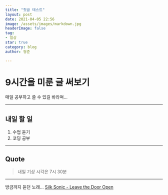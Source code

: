 ```yaml
---
title: "첫글 테스트"
layout: post
date: 2021-04-05 22:56
image: /assets/images/markdown.jpg
headerImage: false
tag:
- 일상
star: true
category: blog
author: 형준

---
```


# 9시간을 미룬 글 써보기

매일 공부하고 쓸 수 있길 바라며...

---


## 내일 할 일

1. 수업 듣기
2. 코딩 공부

---

## Quote

> 내일 기상 시각은 7시 30분

---

방금까지 듣던 노래...
[Silk Sonic - Leave the Door Open](https://youtu.be/9FDOtZN-IvI)


